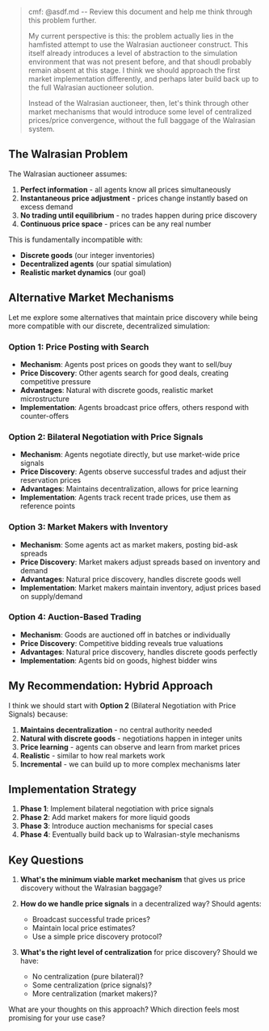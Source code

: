 > cmf: @asdf.md -- Review this document and help me think through this problem further.
>
> My current perspective is this: the problem actually lies in the hamfisted attempt to use the Walrasian auctioneer construct. This itself already introduces a level of abstraction to the simulation environment that was not present before, and that shoudl probably remain absent at this stage. I think we should approach the first market implementation differently, and perhaps later build back up to the full Walrasian auctioneer solution.
> 
> Instead of the Walrasian auctioneer, then, let's think through other market mechanisms that would introduce some level of centralized prices/price convergence, without the full baggage of the Walrasian system.

## The Walrasian Problem

The Walrasian auctioneer assumes:
1. **Perfect information** - all agents know all prices simultaneously
2. **Instantaneous price adjustment** - prices change instantly based on excess demand
3. **No trading until equilibrium** - no trades happen during price discovery
4. **Continuous price space** - prices can be any real number

This is fundamentally incompatible with:
- **Discrete goods** (our integer inventories)
- **Decentralized agents** (our spatial simulation)
- **Realistic market dynamics** (our goal)

## Alternative Market Mechanisms

Let me explore some alternatives that maintain price discovery while being more compatible with our discrete, decentralized simulation:

### Option 1: Price Posting with Search
- **Mechanism**: Agents post prices on goods they want to sell/buy
- **Price Discovery**: Other agents search for good deals, creating competitive pressure
- **Advantages**: Natural with discrete goods, realistic market microstructure
- **Implementation**: Agents broadcast price offers, others respond with counter-offers

### Option 2: Bilateral Negotiation with Price Signals
- **Mechanism**: Agents negotiate directly, but use market-wide price signals
- **Price Discovery**: Agents observe successful trades and adjust their reservation prices
- **Advantages**: Maintains decentralization, allows for price learning
- **Implementation**: Agents track recent trade prices, use them as reference points

### Option 3: Market Makers with Inventory
- **Mechanism**: Some agents act as market makers, posting bid-ask spreads
- **Price Discovery**: Market makers adjust spreads based on inventory and demand
- **Advantages**: Natural price discovery, handles discrete goods well
- **Implementation**: Market makers maintain inventory, adjust prices based on supply/demand

### Option 4: Auction-Based Trading
- **Mechanism**: Goods are auctioned off in batches or individually
- **Price Discovery**: Competitive bidding reveals true valuations
- **Advantages**: Natural price discovery, handles discrete goods perfectly
- **Implementation**: Agents bid on goods, highest bidder wins

## My Recommendation: Hybrid Approach

I think we should start with **Option 2** (Bilateral Negotiation with Price Signals) because:

1. **Maintains decentralization** - no central authority needed
2. **Natural with discrete goods** - negotiations happen in integer units
3. **Price learning** - agents can observe and learn from market prices
4. **Realistic** - similar to how real markets work
5. **Incremental** - we can build up to more complex mechanisms later

## Implementation Strategy

1. **Phase 1**: Implement bilateral negotiation with price signals
2. **Phase 2**: Add market makers for more liquid goods
3. **Phase 3**: Introduce auction mechanisms for special cases
4. **Phase 4**: Eventually build back up to Walrasian-style mechanisms

## Key Questions

1. **What's the minimum viable market mechanism** that gives us price discovery without the Walrasian baggage?

2. **How do we handle price signals** in a decentralized way? Should agents:
   - Broadcast successful trade prices?
   - Maintain local price estimates?
   - Use a simple price discovery protocol?

3. **What's the right level of centralization** for price discovery? Should we have:
   - No centralization (pure bilateral)?
   - Some centralization (price signals)?
   - More centralization (market makers)?

What are your thoughts on this approach? Which direction feels most promising for your use case?